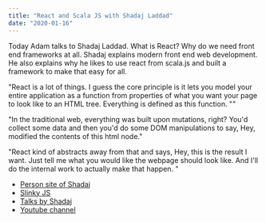 ```yaml
---
title: "React and Scala JS with Shadaj Laddad"
date: "2020-01-16"
---
```


Today Adam talks to Shadaj Laddad. What is React? Why do we need front end frameworks at all. Shadaj explains modern front end web development. He also explains why he likes to use react from scala.js and built a framework to make that easy for all.

"React is a lot of things. I guess the core principle is it lets you model your entire application as a function from properties of what you want your page to look like to an HTML tree. Everything is defined as this function. ""

"In the traditional web, everything was built upon mutations, right? You'd collect some data and then you'd do some DOM manipulations to say, Hey, modified the contents of this html node."

"React kind of abstracts away from that and says, Hey, this is the result I want. Just tell me what you would like the webpage should look like. And I'll do the internal work to actually make that happen. "

- [Person site of Shadaj](https://www.shadaj.me/)
- [Slinky JS](https://github.com/shadaj/slinky)
- [Talks by Shadaj](https://www.shadaj.me/talks/)
- [Youtube channel](https://www.youtube.com/channel/UCzsv1Xi4X7D-oif5E4RT0JQ)
